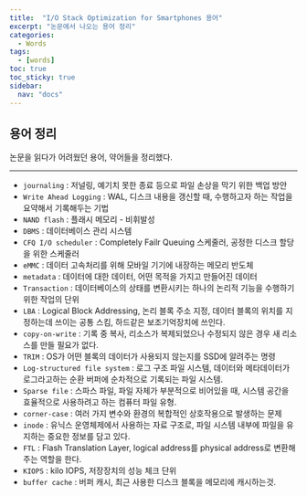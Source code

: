 ```yaml
---
title:  "I/O Stack Optimization for Smartphones 용어"
excerpt: "논문에서 나오는 용어 정리"
categories:
  - Words
tags:
  - [words]
toc: true
toc_sticky: true
sidebar: 
  nav: "docs"
---
```


## 용어 정리
논문을 읽다가 어려웠던 용어, 약어들을 정리했다.  

---
- `journaling` : 저널링, 예기치 못한 종료 등으로 파일 손상을 막기 위한 백업 방안  
- `Write Ahead Logging` : WAL, 디스크 내용을 갱신할 때, 수행하고자 하는 작업을 요약해서 기록해두는 기법
- `NAND flash` : 플래시 메모리 - 비휘발성 
- `DBMS` : 데이터베이스 관리 시스템 
- `CFQ I/O scheduler` : Completely Failr Queuing 스케줄러, 공정한 디스크 할당을 위한 스케줄러 
- `eMMC` : 데이터 고속처리를 위해 모바일 기기에 내장하는 메모리 반도체
- `metadata` : 데이터에 대한 데이터, 어떤 목적을 가지고 만들어진 데이터
- `Transaction` : 데이터베이스의 상태를 변환시키는 하나의 논리적 기능을 수행하기 위한 작업의 단위
- `LBA` : Logical Block Addressing, 논리 블록 주소 지정, 데이터 블록의 위치를 지정하는데 쓰이는 공통 스킴, 하드같은 보조기억장치에 쓰인다.
- `copy-on-write` : 기록 중 복사, 리소스가 복제되었으나 수정되지 않은 경우 새 리소스를 만들 필요가 없다. 
- `TRIM` : OS가 어떤 블록의 데이터가 사용되지 않는지를 SSD에 알려주는 명령
- `Log-structured file system` : 로그 구조 파일 시스템, 데이터와 메타데이터가 로그라고하는 순환 버퍼에 순차적으로 기록되는 파일 시스템.
- `Sparse file` : 스파스 파일, 파일 자체가 부분적으로 비어있을 때, 시스템 공간을 효율적으로 사용하려고 하는 컴퓨터 파일 유형.
- `corner-case` : 여러 가지 변수와 환경의 복합적인 상호작용으로 발생하는 문제
- `inode` : 유닉스 운영체제에서 사용하는 자료 구조로, 파일 시스템 내부에 파일을 유지하는 중요한 정보를 담고 있다.
- `FTL` : Flash Translation Layer, logical address를 physical address로 변환해주는 역할을 한다.
- `KIOPS` : kilo IOPS, 저장장치의 성능 체크 단위
- `buffer cache` : 버퍼 캐시, 최근 사용한 디스크 블록을 메모리에 캐시하는것. 